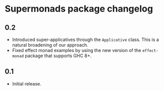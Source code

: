 # Supermonads package changelog

## 0.2

* Introduced super-applicatives through the `Applicative` class.
  This is a natural broadening of our approach.
* Fixed effect monad examples by using the new version of the `effect-monad`
  package that supports GHC 8+.

## 0.1

* Initial release.
